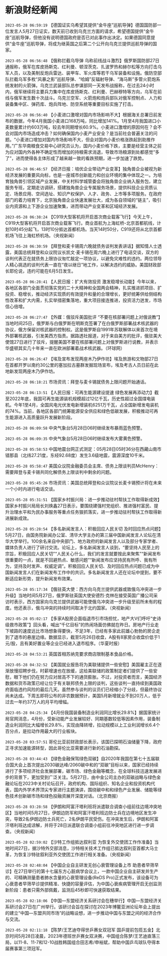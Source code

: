 # 新浪财经新闻
`2023-05-28 06:59:19` 【德国证实乌希望其提供“金牛座”巡航导弹】德国国防部一位发言人5月27日证实，数天前已收到乌克兰方面的请求，希望德国提供“金牛座”巡航导弹，但他没有说明德国政府是否已对此事作出决定。如果德国同意提供“金牛座”巡航导弹，将成为继英国之后第二个公开向乌克兰提供巡航导弹的国家。

`2023-05-28 06:56:48` 【俄称拦截乌导弹 乌称前线战斗激烈】俄罗斯国防部27日通报称，俄军在库皮扬斯克、红利曼、顿涅茨克、扎波罗热和赫尔松等方向打击乌军人员，以及美制反炮兵雷达、装甲车、军火库等若干乌军装备和设施。俄防空部队拦截乌军多枚“风暴之影”巡航导弹、“哈姆”反辐射导弹、“海马斯”多管火箭炮系统发射的火箭弹。乌克兰武装部队总参谋部同一天发布战报称，在过去24小时内，俄军继续将主要兵力集中在库皮扬斯克、红利曼、巴赫穆特等方向，乌军在前线与俄军发生数十次战斗。乌克兰空军、火箭炮和炮兵部队对俄军控制点、人力和装备集中区、弹药库、炮兵阵地、防空系统等重要目标实施了打击。

`2023-05-28 06:56:40` 【小麦进口激增对国内市场影响不大】根据海关总署日前发布的数据，今年4月我国小麦进口168万吨，同比增加141%。1月至4月我国进口小麦数量累计约603万吨，较去年同期增长60.9%。小麦进口激增的原因何在？会不会对国内市场造成冲击？如何确保国内小麦产业安全？是当前社会普遍关注的问题。“小麦进口增加对国内市场影响不大，但会对国内小麦价格涨跌起到助推作用。”广东华南粮食交易中心研究员认为，国内小麦价格下跌，主要是经营主体之前为应对国内外各种不确定性而增加的持粮需求消退，导致市场粮源到处都感觉“多了”，进而使得各主体形成了越来越一致的看跌预期，进一步加速了跌势。

`2023-05-28 06:46:57` 【经济日报：培优企业带动产业变革】独角兽企业被视为新经济发展的重要风向标，也是一座城市创新能力和创业环境的集中体现之一。为培育独角兽引领区域产业发展，中关村科学城管委会将独角兽企业纳入服务包，建立服务专班，定期走访调研，搭建独角兽企业专属服务场景，提供科技企业资质认定、场景应用、空间选址、知识产权保护、人才、政务、上市等多项服务。在政府部门的着力培育下，北京独角兽企业快速发展壮大，成为各自领域的“链主”，吸引业内资源和上下游企业加速聚集，进而带动产业变革和区域经济发展。

`2023-05-28 06:38:24` 【C919大型客机将开启首次商业载客飞行】今天上午，C919大型客机将开启首次商业载客飞行。商业首航为上海虹桥-北京首都航线，计划10时45分起飞，13时10分抵达首都机场。当天14时50分，C919还将从北京首都机场飞往上海虹桥机场。（央视新闻）

`2023-05-28 06:30:59` 【拜登和麦卡锡周六晚就债务谈判发表讲话】据知情人士透露，美国总统拜登和众议院议长凯文·麦卡锡在周六晚上进行了电话交谈，双方的谈判代表正在就债务上限协议匆忙敲定一项协议，以避免灾难性的违约。两位领导人精心挑选的谈判代表一直在“夜以继日”地工作，以解决违约的威胁。美国财政部长耶伦说，违约可能在6月5日发生。

`2023-05-28 06:28:41` 【人民日报：扩大有效投资 激发稳增长动能】今年以来，各地区各部门全面贯彻落实党的二十大精神和全国两会精神，扎实推进抓项目、扩投资、稳增长，推动经济实现质的有效提升和量的合理增长，更好统筹供给侧结构性改革和扩大内需，扎实举措密集落地，重大项目接连推进，投资活力迸发，市场信心倍增。

`2023-05-28 06:27:47` 【外媒：俄驳斥美国批评 “不要在核部署问题上对俄说教”】当地时间25日，俄罗斯与白俄罗斯在明斯克签署了在白俄罗斯部署战术核武器的协议，俄方保留对核武器的控制权。这是俄罗斯自1991年苏联解体以来首次在境外部署核武器，引发美西方指责。据路透社报道，对于来自美方的批评，俄驻美大使馆27日进行了驳斥，提醒美国不要在核部署问题上对俄罗斯进行说教，并表示华盛顿其实几十年来一直在欧洲部署着战术核武器。（环球网）

`2023-05-28 06:26:47` 【埃及宣布发现两座木乃伊作坊】埃及旅游和文物部27日在首都开罗以南约30公里的塞加拉古墓群发掘现场宣布，埃及考古人员日前在此地新发现两座木乃伊作坊。

`2023-05-28 06:18:21` 市场资讯：拜登与麦卡锡就债务上限问题开始通话。

`2023-05-28 06:13:51` 【人民日报：可再生能源建设提速 绿色发展再添动力】截至2022年底，我国可再生能源装机规模超过12亿千瓦，历史性超过全国煤电装机。今年1至4月，全国风电光伏发电新增装机6251万千瓦，占全国新增发电装机的74%。当前，各地区各部门统筹能源安全供应和绿色低碳发展，积极推动可再生能源进入高质量跃升发展新阶段。

`2023-05-28 06:09:58` 中央气象台5月28日06时继续发布暴雨蓝色预警。

`2023-05-28 06:09:35` 中央气象台5月28日06时继续发布大雾黄色预警。

`2023-05-28 05:58:53` 中国地震台网正式测定：05月28日05时36分在西藏山南市错那县（北纬27.21度，东经92.68度）发生3.6级地震，震源深度10千米。

`2023-05-28 05:58:47` 美国众议院金融委员会主席、债务上限谈判员McHenry：需要拜登与麦卡锡共同化解债务上限谈判中剩余的问题。

`2023-05-28 05:45:26` 市场资讯：美国总统拜登和众议院议长麦卡锡预计将在未来一个小时内进行电话交谈。

`2023-05-28 05:31:51` 【国家乡村振兴局：进一步推动驻村帮扶工作取得新成效】国家乡村振兴局局长刘焕鑫27日表示，要围绕建强村党组织、推进强村富民、提升治理水平和为民办事服务等重点任务狠抓落实，进一步推动驻村帮扶工作取得新进展新成效。

`2023-05-28 05:28:54` 【多名新闻发言人：积极回应人民关切 及时回应热点问题】5月27日，由国务院新闻办公室、清华大学主办的第三届中国新闻发言人论坛在清华大学举行。100余名来自中央部门、地方政府的新闻发言人以及部分专家学者、媒体负责人进行了研讨交流。论坛上，多名新闻发言人谈到，“要坚持人民至上的宗旨，积极回应人民关切”“人民关心什么，我们的发言就要按此来聚焦”“新闻发布很重要的一点，就是不回避热点、敏感问题”“新闻发布应坚持民有所呼、我有所为，坚持及时发声、权威定调”。积极回应人民关切、及时回应热点问题已成为中国新闻发言人们在新闻发布工作中的共识。多名新闻发言人还在论坛中提到，要不断适应新形势，提升新闻发布效果。

`2023-05-28 05:17:34` 【俄驻英大使：西方向乌克兰提供武器或致俄乌冲突进一步升级】当地时间5月27日，俄罗斯驻英国大使安德烈·克林在接受英国广播公司采访时表示，西方国家向乌克兰提供武器可能使俄乌冲突进一步升级至前所未有的程度。他还表示，俄乌冲突的持续时间取决于北约国家。（央视新闻）

`2023-05-28 05:02:17` 【多家A股房企面临退市引市场担忧，地产大V们呼吁“史诗级救市政策”】回头看，喊出“千亿目标”的热闹场面仿佛就在昨日。房地产行业走下坡路的速度远比市场想象得要快，不足3年，已经有多家此前雄心勃勃的房企走到了退市的悬崖边缘。数据显示，截至5月26日收盘，A股有8家房企收盘价低于1元/股，且有美好置业等企业已经进入退市程序。（华夏时报）

`2023-05-28 04:53:21` 英国首相苏纳克要求商店限制基本食品价格。

`2023-05-28 04:32:52` 【美国就业报告将为美联储提供一些安慰】美国雇主正在逐渐放慢招聘步伐，时薪增速也在放缓，这给美联储的政策制定者们提供了一些安慰，眼下他们仍在努力应对居高不下的通货膨胀。不过，对投资者而言，美国经济数据和货币政策已经让位于有关联邦债务上限的谈判，这些谈判一直持续到美国政府面临违约风险的最后几天。虽然参与谈判的议员们已经缩小了分歧，但最终协议尚未达成。下周五即将公布的非农数据预计，美国5月新增就业不到20万人，低于过去一年约37万人的月平均增幅。

`2023-05-28 04:25:34` 【4月份我国装备制造业利润同比增长29.8%】据国家统计局官网消息，4月份，受新动能产业发展较好、同期基数较低等因素作用，装备制造业利润同比大幅增长29.8%，实现由降转增，拉动规模以上工业利润增长6.4个百分点，是拉动作用最大的行业板块。

`2023-05-28 03:57:51` 哥伦比亚前财政部长表示，该国已探明石油储量下降，政府正寻求加速能源转型，因此哥伦比亚需要进行新的石油勘探。

`2023-05-28 03:44:43` 【绿色金融保驾绿色双碳】自2020年我国在第七十五届联合国大会上首次提出2030碳达峰/2060碳中和的“双碳”目标以来，国家已经持续进行了多项经济社会发展部署，碳市场、绿色金融等概念，在全球科技迅速发展进步的背景下，更加受到广泛关注。5月27日，由中金公司主办的双碳战略与绿色金融论坛在2023中关村论坛召开，政府机构、国际组织、知名企业和投资机构代表，国内外学术界顶尖专家进行主题演讲，围绕碳中和和绿色产业发展、储能等绿色技术创新碳市场和绿色投融资展开深度对话。（北京商报）

`2023-05-28 03:28:58` 【伊朗和阿富汗塔利班将派遣联合调查小组前往边境冲突地区】当地时间5月27日，伊朗边防军和阿富汗塔利班边防士兵在边境地区发生冲突，导致2名伊朗边防士兵死亡，2名伊朗平民受伤。在冲突发生后，伊朗和阿富汗塔利班达成谅解，并将于28日派遣联合调查小组前往冲突地区进行进一步调查。（央视新闻）

`2023-05-28 02:59:02` 【沙特工作组抵达叙利亚 为恢复外交使团工作作准备】当地时间27日，据沙特外交部消息，沙特相关技术工作组已抵达叙利亚首都大马士革，为恢复沙特驻叙利亚外交使团工作进行相关准备。（央视新闻）

`2023-05-28 02:48:04` 【中国企业自主研发无创心衰管理设备上市 助患者早筛早诊】在27日举行的第十七届东方心脏病学会议上，一款中国企业自主研发并生产的、可精确测量患者肺水含量的心衰管理设备(ReDS Pro)正式发布，该设备可为心衰患者早筛早诊提供精准、快捷的容量评估，为中国心衰疾病管理开启无创监测新阶段：患者只需外部佩戴，监测后45秒即可快速获取结果。

`2023-05-28 02:18:06` 【中国—东盟经济关系研讨会在穗举行】中国—东盟经济关系研讨会27日在广州举行。该研讨会旨在探讨在2023年博鳌亚洲论坛年会上提出的建立“中国—东盟共同市场”的战略设想，进一步推动中国与东盟之间的经济合作与交流。

`2023-05-28 02:11:18` 【陈梦/王艺迪夺得世乒赛女双冠军 国乒提前包揽五金】北京时间5月28日凌晨，2023年德班世乒赛女双决赛，中国组合陈梦/王艺迪直落三局，以11-8、11-7和12-10战胜韩国组合田志希/申裕斌，帮助中国乒乓球队夺得本届赛事第三项冠军。

